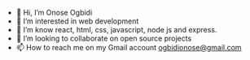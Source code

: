 - 👋 Hi, I’m Onose Ogbidi
- 👀 I’m interested in web development
- 🌱 I’m know react, html, css, javascript, node js and express.
- 💞️ I’m looking to collaborate on open source projects 
- 📫 How to reach me on my Gmail account ogbidionose@gmail.com

<!---
Kored28/Kored28 is a ✨ special ✨ repository because its `README.md` (this file) appears on your GitHub profile.
You can click the Preview link to take a look at your changes.
--->
